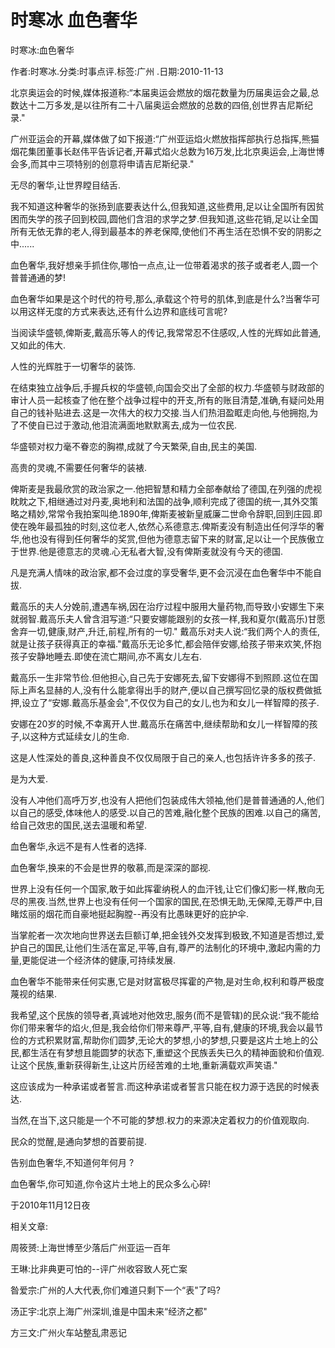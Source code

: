 # 时寒冰  血色奢华    
    
时寒冰:血色奢华    
作者:时寒冰.分类:时事点评.标签:广州 .日期:2010-11-13    
北京奥运会的时候,媒体报道称:“本届奥运会燃放的烟花数量为历届奥运会之最,总数达十二万多发,是以往所有二十八届奥运会燃放的总数的四倍,创世界吉尼斯纪录."    
广州亚运会的开幕,媒体做了如下报道:“广州亚运焰火燃放指挥部执行总指挥,熊猫烟花集团董事长赵伟平告诉记者,开幕式焰火总数为16万发,比北京奥运会,上海世博会多,而其中三项特别的创意将申请吉尼斯纪录."    
无尽的奢华,让世界瞠目结舌.    
我不知道这种奢华的张扬到底要表达什么,但我知道,这些费用,足以让全国所有因贫困而失学的孩子回到校园,圆他们含泪的求学之梦.但我知道,这些花销,足以让全国所有无依无靠的老人,得到最基本的养老保障,使他们不再生活在恐惧不安的阴影之中......    
血色奢华,我好想亲手抓住你,哪怕一点点,让一位带着渴求的孩子或者老人,圆一个普普通通的梦!    
血色奢华如果是这个时代的符号,那么,承载这个符号的肌体,到底是什么?当奢华可以用这样无度的方式来表达,还有什么边界和底线可言呢?    
当阅读华盛顿,俾斯麦,戴高乐等人的传记,我常常忍不住感叹,人性的光辉如此普通,又如此的伟大.    
人性的光辉胜于一切奢华的装饰.    
在结束独立战争后,手握兵权的华盛顿,向国会交出了全部的权力.华盛顿与财政部的审计人员一起核查了他在整个战争过程中的开支,所有的账目清楚,准确,有疑问处用自己的钱补贴进去.这是一次伟大的权力交接.当人们热泪盈眶走向他,与他拥抱,为了不使自已过于激动,他泪流满面地默默离去,成为一位农民.    
华盛顿对权力毫不眷恋的胸襟,成就了今天繁荣,自由,民主的美国.    
高贵的灵魂,不需要任何奢华的装裱.    
俾斯麦是我最欣赏的政治家之一.他把智慧和精力全部奉献给了德国,在列强的虎视眈眈之下,相继通过对丹麦,奥地利和法国的战争,顺利完成了德国的统一,其外交策略之精妙,常常令我拍案叫绝.1890年,俾斯麦被新皇威廉二世命令辞职,回到庄园.即使在晚年最孤独的时刻,这位老人,依然心系德意志.俾斯麦没有制造出任何浮华的奢华,他也没有得到任何奢华的奖赏,但他为德意志留下来的财富,足以让一个民族傲立于世界.他是德意志的灵魂.心无私者大智,没有俾斯麦就没有今天的德国.    
凡是充满人情味的政治家,都不会过度的享受奢华,更不会沉浸在血色奢华中不能自拔.    
戴高乐的夫人分娩前,遭遇车祸,因在治疗过程中服用大量药物,而导致小安娜生下来就弱智.戴高乐夫人曾含泪写道:“只要安娜能跟别的女孩一样,我和夏尔(戴高乐)甘愿舍弃一切,健康,财产,升迁,前程,所有的一切." 戴高乐对夫人说:“我们两个人的责任,就是让孩子获得真正的幸福."戴高乐无论多忙,都会陪伴安娜,给孩子带来欢笑,怀抱孩子安静地睡去.即使在流亡期间,亦不离女儿左右.    
戴高乐一生非常节俭.但他担心,自己先于安娜死去,留下安娜得不到照顾.这位在国际上声名显赫的人,没有什么能拿得出手的财产,便以自己撰写回忆录的版权费做抵押,设立了“安娜.戴高乐基金会",不仅仅为自己的女儿,也为和女儿一样智障的孩子.    
安娜在20岁的时候,不幸离开人世.戴高乐在痛苦中,继续帮助和女儿一样智障的孩子,以这种方式延续女儿的生命.    
这是人性深处的善良,这种善良不仅仅局限于自己的亲人,也包括许许多多的孩子.    
是为大爱.    
没有人冲他们高呼万岁,也没有人把他们包装成伟大领袖,他们是普普通通的人,他们以自己的感受,体味他人的感受.以自己的苦难,融化整个民族的困难.以自己的痛苦,给自己效忠的国民,送去温暖和希望.    
血色奢华,永远不是有人性者的选择.    
血色奢华,换来的不会是世界的敬慕,而是深深的鄙视.    
世界上没有任何一个国家,敢于如此挥霍纳税人的血汗钱,让它们像幻影一样,散向无尽的黑夜.当然,世界上也没有任何一个国家的国民,在恐惧无助,无保障,无尊严中,目睹炫丽的烟花而自豪地挺起胸膛--再没有比愚昧更好的庇护伞.    
当掌舵者一次次地向世界送去巨额订单,把金钱外交发挥到极致,不知道是否想过,爱护自己的国民,让他们生活在富足,平等,自有,尊严的法制化的环境中,激起内需的力量,更能促进一个经济体的健康,可持续发展.    
血色奢华不能带来任何实惠,它是对财富极尽挥霍的产物,是对生命,权利和尊严极度蔑视的结果.    
我希望,这个民族的领导者,真诚地对他效忠,服务(而不是管辖)的民众说:“我不能给你们带来奢华的焰火,但是,我会给你们带来尊严,平等,自有,健康的环境,我会以最节俭的方式积累财富,帮助你们圆梦,无论大的梦想,小的梦想,只要是这片土地上的公民,都生活在有梦想且能圆梦的状态下,重塑这个民族丢失已久的精神面貌和价值观.让这个民族,重新获得新生,让这片历经苦难的土地,重新满载欢声笑语."    
这应该成为一种承诺或者誓言.而这种承诺或者誓言只能在权力源于选民的时候表达.    
当然,在当下,这只能是一个不可能的梦想.权力的来源决定着权力的价值观取向.    
民众的觉醒,是通向梦想的首要前提.    
告别血色奢华,不知道何年何月 ?    
血色奢华,你可知道,你令这片土地上的民众多么心碎!    
于2010年11月12日夜    
    
相关文章:    
周筱赟:上海世博至少落后广州亚运一百年    
王琳:比非典更可怕的--评广州收容致人死亡案    
昝爱宗:广州的人大代表,你们难道只剩下一个“表"了吗?    
汤正宇:北京上海广州深圳,谁是中国未来“经济之都"    
方三文:广州火车站整乱肃恶记
